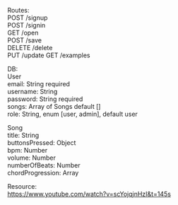 Routes:  
POST /signup  
POST /signin  
GET /open  
POST /save  
DELETE /delete  
PUT /update
GET /examples  

DB:  
User  
  email: String required  
  username: String  
  password: String required  
  songs: Array of Songs default []  
  role: String, enum [user, admin], default user  

Song  
  title: String  
  buttonsPressed: Object  
  bpm: Number  
  volume: Number  
  numberOfBeats: Number  
  chordProgression: Array  



Resource:  
https://www.youtube.com/watch?v=scYojqjnHzI&t=145s  